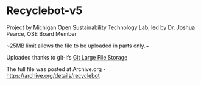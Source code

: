 # Recyclebot-v5
Project by Michigan Open Sustainability Technology Lab, led by Dr. Joshua Pearce, OSE Board Member

~25MB limit allows the file to be uploaded in parts only.~

Uploaded thanks to git-lfs [Git Large File Storage](https://git-lfs.com/)

The full file was posted at Archive.org - https://archive.org/details/recyclebot
